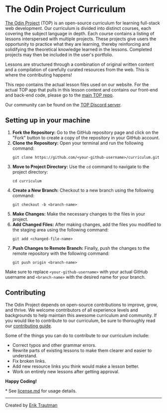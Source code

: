 # The Odin Project Curriculum

[The Odin Project](https://www.theodinproject.com/) (TOP) is an open-source curriculum for learning full-stack web development. Our curriculum is divided into distinct courses, each covering the subject language in depth. Each course contains a listing of lessons interspersed with multiple projects. These projects give users the opportunity to practice what they are learning, thereby reinforcing and solidifying the theoretical knowledge learned in the lessons. Completed projects may then be included in the user's portfolio.

Lessons are structured through a combination of original written content and a compilation of carefully curated resources from the web. This is where the contributing happens!

This repo contains the actual lesson files used on our website. For the actual TOP app that pulls in this lesson content and contains our front-end and back-end code, please go to the [main TOP repo](https://github.com/TheOdinProject/theodinproject).

Our community can be found on the [TOP Discord server](https://discord.gg/fbFCkYabZB).

## Setting up in your machine
1. **Fork the Repository:**
   Go to the GitHub repository page and click on the "Fork" button to create a copy of the repository in your GitHub account.
2. **Clone the Repository:**
   Open your terminal and run the following command:
   ```
   git clone https://github.com/<your-github-username>/curriculum.git
   ```
3. **Move to Project Directory:**
   Use the `cd` command to navigate to the project directory:
   ```
   cd curriculum
   ```
4. **Create a New Branch:**
   Checkout to a new branch using the following command:
   ```
   git checkout -b <branch-name>
   ```
5. **Make Changes:**
   Make the necessary changes to the files in your project.
6. **Add Changed Files:**
   After making changes, add the files you modified to the staging area using the following command:
   ```
   git add <changed-file-name>
   ```
7. **Push Changes to Remote Branch:**
   Finally, push the changes to the remote repository with the following command:
   ```
   git push origin <branch-name>
   ```
   
Make sure to replace `<your-github-username>` with your actual GitHub username and `<branch-name>` with the desired name for your branch.


## Contributing

The Odin Project depends on open-source contributions to improve, grow, and thrive. We welcome contributors of all experience levels and backgrounds to help maintain this awesome curriculum and community. If you would like to contribute to our curriculum, be sure to thoroughly read our [contributing guide](https://github.com/TheOdinProject/.github/blob/main/CONTRIBUTING.md).

Some of the things you can do to contribute to our curriculum include:
* Correct typos and other grammar errors.
* Rewrite parts of existing lessons to make them clearer and easier to understand.
* Fix broken links.
* Add new resource links you think would make a lesson better.
* Work on entirely new lessons after getting approval.

**Happy Coding!**

\* See [license.md](https://github.com/TheOdinProject/curriculum/blob/main/license.md) for usage details.

___
Created by [Erik Trautman](http://www.github.com/eriktrautman)
